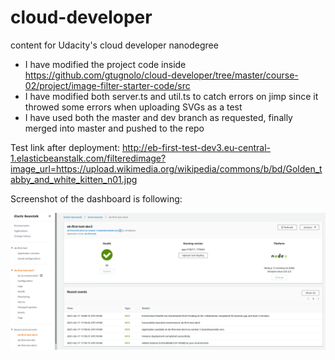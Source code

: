 # cloud-developer
content for Udacity's cloud developer nanodegree

- I have modified the project code inside https://github.com/gtugnolo/cloud-developer/tree/master/course-02/project/image-filter-starter-code/src
- I have modified both server.ts and util.ts to catch errors on jimp since it throwed some errors when uploading SVGs as a test
- I have used both the master and dev branch as requested, finally merged into master and pushed to the repo

Test link after deployment:
http://eb-first-test-dev3.eu-central-1.elasticbeanstalk.com/filteredimage?image_url=https://upload.wikimedia.org/wikipedia/commons/b/bd/Golden_tabby_and_white_kitten_n01.jpg

Screenshot of the dashboard is following:

![Screenshot](https://github.com/gtugnolo/cloud-developer/blob/master/course-02/project/image-filter-starter-code/Screenshot_EB_Dashboard.png)